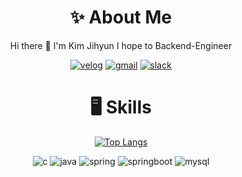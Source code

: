 <div align=center>

# ✨ About Me

Hi there 👋 I'm Kim Jihyun
I hope to Backend-Engineer
  
  [![velog](https://img.shields.io/badge/Velog-20C997?style=flat-round&logo=Velog&logoColor=white)](https://velog.io/@zo_meong)
  [![gmail](https://img.shields.io/badge/Gmail-D14836?style=flat-round&logo=gmail&logoColor=white)](mailto:legojhk@gmail.com)
  [![slack](https://img.shields.io/badge/Slack-4A154B?style=flat-round&logo=slack&logoColor=white)](slack://user?team=)
  
  # 🖥️ Skills

  [![Top Langs](https://github-readme-stats.vercel.app/api/top-langs/?username=zomeong)](https://github.com/anuraghazra/github-readme-stats)

  ![c](https://img.shields.io/badge/C%2B%2B-00599C?style=flat-square&logo=c%2B%2B&logoColor=white)
  ![java](https://img.shields.io/badge/Java-ED8B00?style=flat-square&logo=openjdk&logoColor=white)
  ![spring](https://img.shields.io/badge/Spring-6DB33F?style=flat-square&logo=spring&logoColor=white)
  ![springboot](https://img.shields.io/badge/Spring%20Boot-6DB33F?style=flat-square&logo=Spring%20Boot&logoColor=white)
  ![mysql](https://img.shields.io/badge/MySQL-005C84?style=flat-square&logo=mysql&logoColor=white)

</div>

